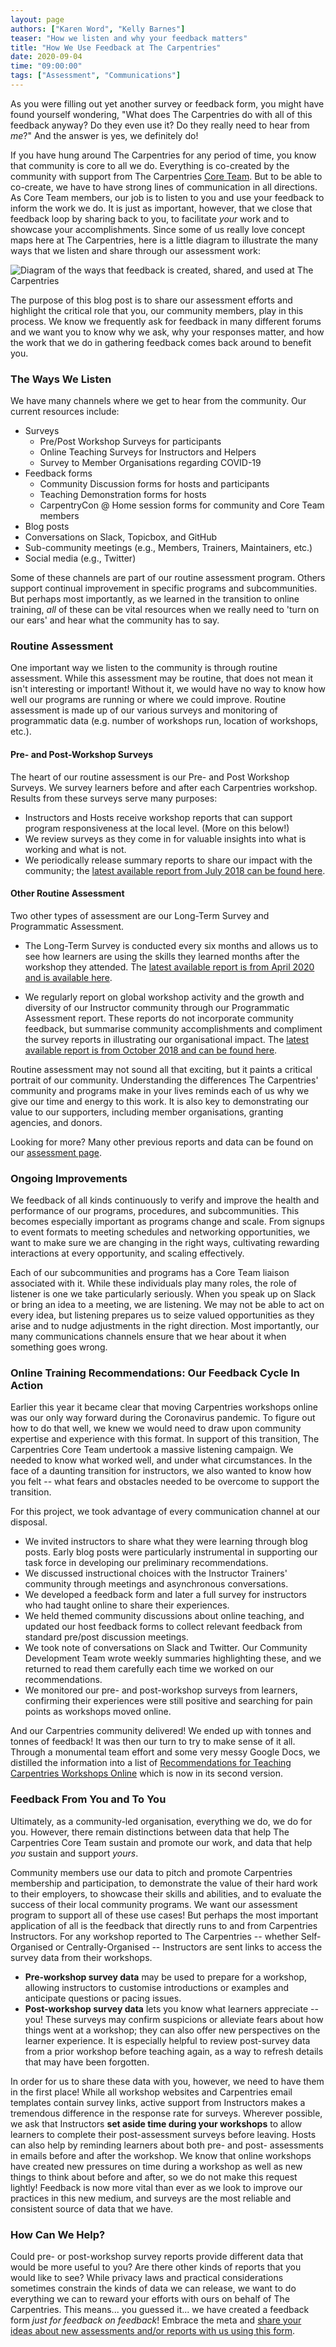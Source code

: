 ```yaml
---
layout: page
authors: ["Karen Word", "Kelly Barnes"]
teaser: "How we listen and why your feedback matters"
title: "How We Use Feedback at The Carpentries"
date: 2020-09-04
time: "09:00:00"
tags: ["Assessment", "Communications"]
---
```


As you were filling out yet another survey or feedback form, you might have found yourself wondering, "What does The Carpentries do with all of this feedback anyway? Do they even use it? Do they really need to hear from *me*?" And the answer is yes, we definitely do! 

If you have hung around The Carpentries for any period of time, you know that community is core to all we do. Everything is co-created by the community with 
support from The Carpentries [Core Team](https://carpentries.org/team/). But to be able to co-create, we have to have strong lines of communication in all 
directions. As Core Team members, our job is to listen to you and use your feedback to inform the work we do. It is just as important, however, that we close 
that feedback loop by sharing back to you, to facilitate *your* work and to showcase your accomplishments. Since some of us really love concept maps here at 
The Carpentries, here is a little diagram to illustrate the many ways that we listen and share through our assessment work:

![Diagram of the ways that feedback is created, shared, and used at The Carpentries](/blog/2020/09/feedback_diagram.PNG)

The purpose of this blog post is to share our assessment efforts and highlight the critical role that you, our community members, play in this process. We know 
we frequently ask for feedback in many different forums and we want you to know why we ask, why your responses matter, and how the work that we do in gathering 
feedback comes back around to benefit you.

### The Ways We Listen 
We have many channels where we get to hear from the community. Our current resources include: 

* Surveys
    * Pre/Post Workshop Surveys for participants
    * Online Teaching Surveys for Instructors and Helpers
    * Survey to Member Organisations regarding COVID-19
* Feedback forms 
    * Community Discussion forms for hosts and participants
    * Teaching Demonstration forms for hosts
    * CarpentryCon @ Home session forms for community and Core Team members
* Blog posts
* Conversations on Slack, Topicbox, and GitHub
* Sub-community meetings (e.g., Members, Trainers, Maintainers, etc.)
* Social media (e.g., Twitter)

Some of these channels are part of our routine assessment program. Others support continual improvement in specific programs and subcommunities. But perhaps most importantly, as we learned in the transition to online training, *all* of these can be vital resources when we really need to 'turn on our ears' and hear what the community has to say.

### Routine Assessment 
One important way we listen to the community is through routine assessment. While this assessment may be routine, that does not mean it isn't interesting or important! Without it, we would have no way to know how well our programs are running or where we could improve. Routine assessment is made up of our various surveys and  monitoring of programmatic data (e.g. number of workshops run, location of workshops, etc.).   

#### Pre- and Post-Workshop Surveys

The heart of our routine assessment is our Pre- and Post Workshop Surveys. We survey learners before and after each Carpentries workshop. Results from these surveys serve many purposes: 
- Instructors and Hosts receive workshop reports that can support program responsiveness at the local level. (More on this below!)
- We review surveys as they come in for valuable insights into what is working and what is not. 
- We periodically release summary reports to share our impact with the community; the [latest available report from July 2018 can be found here](https://zenodo.org/record/1325464#.X0Pmp8hKhpy).

#### Other Routine Assessment 

Two other types of assessment are our Long-Term Survey and Programmatic Assessment. 

- The Long-Term Survey is conducted every six months and allows us to see how learners are using the skills they learned months after the workshop they attended. The [latest available report is from April 2020 and is available here](https://zenodo.org/record/3728205#.X0PoqMhKhpy).

- We regularly report on global workshop activity and the growth and diversity of our Instructor community through our Programmatic Assessment report. These reports do not incorporate community feedback, but summarise community accomplishments and compliment the survey reports in illustrating our organisational impact. The [latest available report is from October 2018 and can be found here](https://zenodo.org/record/2325620#.X0PpaMhKhpw).

Routine assessment may not sound all that exciting, but it paints a critical portrait of our community. Understanding the differences The Carpentries' community and programs make in your lives reminds each of us why we give our time and energy to this work. It is also key to demonstrating our value to our supporters, including member organisations, granting agencies, and donors. 

Looking for more? Many other previous reports and data can be found on our [assessment page](https://carpentries.org/assessment). 


### Ongoing Improvements

We feedback of all kinds continuously to verify and improve the health and performance of our programs, procedures, and subcommunities. This becomes especially important as programs change and scale. From signups to event formats to meeting schedules and networking opportunities, we want to make sure we are changing in the right ways, cultivating rewarding interactions at every opportunity, and scaling effectively. 

Each of our subcommunities and programs has a Core Team liaison associated with it. While these individuals play many roles, the role of listener is one we take particularly seriously. When you speak up on Slack or bring an idea to a meeting, we are listening. We may not be able to act on every idea, but listening prepares us to seize valued opportunities as they arise and to nudge adjustments in the right direction. Most importantly, our many communications channels ensure that we hear about it when something goes wrong. 


### Online Training Recommendations: Our Feedback Cycle In Action

Earlier this year it became clear that moving Carpentries workshops online was our only way forward during the Coronavirus pandemic. To figure out how to do that well, we knew we would need to draw upon community expertise and experience with this format. In support of this transition, The Carpentries Core Team undertook a massive listening campaign. We needed to know what worked well, and under what circumstances. In the face of a daunting transition for instructors, we also wanted to know how you felt -- what fears and obstacles needed to be overcome to support the transition. 

For this project, we took advantage of every communication channel at our disposal. 
 
* We invited instructors to share what they were learning through blog posts. Early blog posts were particularly instrumental in supporting our task force in developing our preliminary recommendations.
* We discussed instructional choices with the Instructor Trainers' community through meetings and asynchronous conversations.
* We developed a feedback form and later a full survey for instructors who had taught online to share their experiences.
* We held themed community discussions about online teaching, and updated our host feedback forms to collect relevant feedback from standard pre/post discussion meetings.
* We took note of conversations on Slack and Twitter. Our Community Development Team wrote weekly summaries highlighting these, and we returned to read them carefully each time we worked on our recommendations.
* We monitored our pre- and post-workshop surveys from learners, confirming their experiences were still positive and searching for pain points as workshops moved online.

And our Carpentries community delivered! We ended up with tonnes and tonnes of feedback! It was then our turn to try to make sense of it all. Through a monumental team effort and some very messy Google Docs, we distilled the information into a list of [Recommendations for Teaching Carpentries Workshops Online](https://carpentries.org/online-workshop-recommendations/) which is now in its second version.  


### Feedback From You and To You

Ultimately, as a community-led organisation, everything we do, we do for you. However, there remain distinctions between data that help The Carpentries Core Team sustain and promote our work, and data that help *you* sustain and support *yours*.

Community members use our data to pitch and promote Carpentries membership and participation, to demonstrate the value of their hard work to their employers, to showcase their skills and abilities, and to evaluate the success of their local community programs. We want our assessment program to support all of these use cases! But perhaps the most important application of all is the feedback that directly runs to and from Carpentries Instructors. For any workshop reported to The Carpentries -- whether Self-Organised or Centrally-Organised -- Instructors are sent links to access the survey data from their workshops. 
* **Pre-workshop survey data** may be used to prepare for a workshop, allowing instructors to customise introductions or examples and anticipate questions or pacing issues.
* **Post-workshop survey data** lets you know what learners appreciate -- you! These surveys may confirm suspicions or alleviate fears about how things went at a workshop; they can also offer new perspectives on the learner experience. It is especially helpful to review post-survey data from a prior workshop before teaching again, as a way to refresh details that may have been forgotten.

In order for us to share these data with you, however, we need to have them in the first place! While all workshop websites and Carpentries email templates contain survey links, active support from Instructors makes a tremendous difference in the response rate for surveys. Wherever possible, we ask that Instructors **set aside time during your workshops** to allow learners to complete their post-assessment surveys before leaving. Hosts can also help by reminding learners about both pre- and post- assessments in emails before and after the workshop. We know that online workshops have created new pressures on time during a workshop as well as new things to think about before and after, so we do not make this request lightly! Feedback is  now more vital than ever as we look to improve our practices in this new medium, and surveys are the most reliable and consistent source of data that we have.


### How Can We Help?

Could pre- or post-workshop survey reports provide different data that would be more useful to you? Are there other kinds of reports that you would like to see? While privacy laws and practical considerations sometimes constrain the kinds of data we can release, we want to do everything we can to reward your efforts with ours on behalf of The Carpentries. This means... you guessed it... we have created a feedback form *just for feedback on feedback*! Embrace the meta and [share your ideas about new assessments and/or reports with us using this form](https://forms.gle/gXRRVcsGhsQ2JFZ5A).


